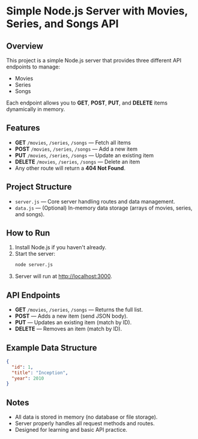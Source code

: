 # Simple Node.js Server with Movies, Series, and Songs API

## Overview
This project is a simple Node.js server that provides three different API endpoints to manage:
- Movies
- Series
- Songs

Each endpoint allows you to **GET**, **POST**, **PUT**, and **DELETE** items dynamically in memory.

## Features
- **GET** `/movies`, `/series`, `/songs` — Fetch all items
- **POST** `/movies`, `/series`, `/songs` — Add a new item
- **PUT** `/movies`, `/series`, `/songs` — Update an existing item
- **DELETE** `/movies`, `/series`, `/songs` — Delete an item
- Any other route will return a **404 Not Found**.

## Project Structure
- `server.js` — Core server handling routes and data management.
- `data.js` — (Optional) In-memory data storage (arrays of movies, series, and songs).

## How to Run
1. Install Node.js if you haven't already.
2. Start the server:
   ```bash
   node server.js
   ```
3. Server will run at [http://localhost:3000](http://localhost:3000).

## API Endpoints
- **GET** `/movies`, `/series`, `/songs` — Returns the full list.
- **POST** — Adds a new item (send JSON body).
- **PUT** — Updates an existing item (match by ID).
- **DELETE** — Removes an item (match by ID).

## Example Data Structure
```json
{
  "id": 1,
  "title": "Inception",
  "year": 2010
}
```

## Notes
- All data is stored in memory (no database or file storage).
- Server properly handles all request methods and routes.
- Designed for learning and basic API practice.
